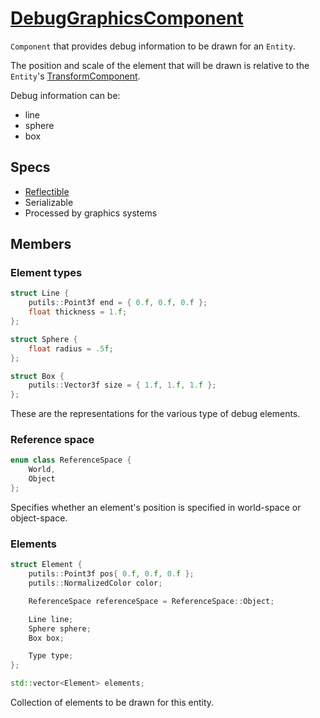  # [DebugGraphicsComponent](DebugGraphicsComponent.hpp)

`Component` that provides debug information to be drawn for an `Entity`.

The position and scale of the element that will be drawn is relative to the `Entity`'s [TransformComponent](TransformComponent.md).

Debug information can be:
* line
* sphere
* box

## Specs

* [Reflectible](https://github.com/phisko/putils/blob/master/reflection.md)
* Serializable
* Processed by graphics systems

## Members

### Element types

```cpp
struct Line {
    putils::Point3f end = { 0.f, 0.f, 0.f };
    float thickness = 1.f;
};

struct Sphere {
    float radius = .5f;
};

struct Box {
    putils::Vector3f size = { 1.f, 1.f, 1.f };
};
```

These are the representations for the various type of debug elements.

### Reference space

```cpp
enum class ReferenceSpace {
    World,
    Object
};
```

Specifies whether an element's position is specified in world-space or object-space.

### Elements

```cpp
struct Element {
    putils::Point3f pos{ 0.f, 0.f, 0.f };
    putils::NormalizedColor color;

    ReferenceSpace referenceSpace = ReferenceSpace::Object;

    Line line;
    Sphere sphere;
    Box box;

    Type type;
};

std::vector<Element> elements;
```

Collection of elements to be drawn for this entity.